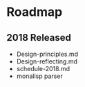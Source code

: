 # Roadmap

## 2018 Released
- Design-principles.md
- Design-reflecting.md
- schedule-2018.md
- monalisp parser

